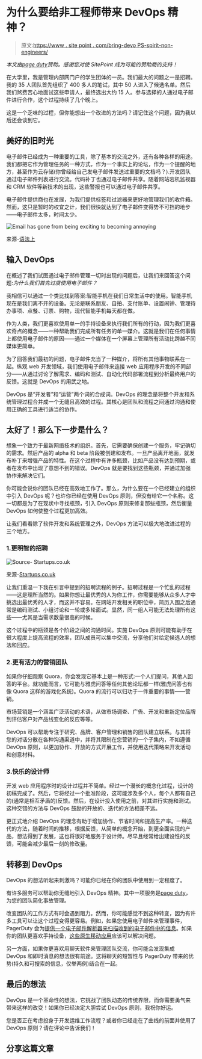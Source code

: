 # 为什么要给非工程师带来 DevOps 精神？

> 原文:[https://www . site point . com/bring-devo PS-spirit-non-engineers/](https://www.sitepoint.com/bring-devops-spirit-non-engineers/)

*本文由[page duty](http://www.pagerduty.com/)赞助。感谢您对使 SitePoint 成为可能的赞助商的支持！*

在大学里，我是管理内部网门户的学生团体的一员。我们最大的问题之一是招聘。我的 35 人团队首先组织了 400 多人的笔试，其中 50 人进入了候选名单。然后我们煞费苦心地面试这些申请人，最终选出大约 15 人。参与选择的人通过电子邮件进行合作，这个过程持续了几个晚上。

这是一个乏味的过程，但你能想出一个改进的方法吗？请记住这个问题，因为我以后还会谈到它。

## 美好的旧时光

电子邮件已经成为一种重要的工具，除了基本的交流之外，还有各种各样的用途。我们都把它作为管理任务的一种方式，作为一个事实上的论坛，作为一个提醒的地方，甚至作为云存储(你曾经给自己发电子邮件发送过重要的文档吗？).开发团队通过电子邮件列表进行交流。代码补丁也通过电子邮件共享。随着网站宕机监视器和 CRM 软件等新技术的出现，这些警报也可以通过电子邮件共享。

电子邮件提供商也在发展，为我们提供标签和过滤器来更好地管理我们的收件箱。然而，这只是暂时的权宜之计，我们很快就达到了电子邮件变得势不可挡的地步——电子邮件太多，时间太少。

![Email has gone from being exciting to becoming annoying](../Images/55c9ca12bf7e58134d81e2bbf4556a7c.png)

来源-[语法上](https://www.facebook.com/grammarly/photos/a.158139670871698.33824.139729956046003/981069928578664/?type=1)

## 输入 DevOps

在概述了我们试图通过电子邮件管理一切时出现的问题后，让我们来回答这个问题:*为什么我们首先过度使用电子邮件？*

我相信可以通过一个类比找到答案:智能手机在我们日常生活中的使用。智能手机现在是我们离不开的设备。无论是联系朋友、自拍、支付账单、设置闹钟、管理待办事项、点餐、订票、购物，现代智能手机每天都在做。

作为人类，我们更喜欢使用单一的手持设备来执行我们所有的行动，因为我们更喜欢奇点的概念——一种帮助我们完成所有任务的单一媒介。这就是我们在任何事情上都使用电子邮件的原因——通过一个媒体在一个屏幕上管理所有活动比跨越不同媒体更简单。

为了回答我们最初的问题，电子邮件充当了一种媒介，将所有其他事物联系在一起。纵观 web 开发领域，我们使用电子邮件来连接 web 应用程序开发的不同部分——从通过讨论了解需求、编码和测试、自动化代码部署流程到分析最终用户的反馈。这就是 DevOps 的用武之地。

DevOps 是“开发者”和“运营”两个词的合成词。DevOps 的理念是将整个开发和系统管理过程合并成一个无缝且高效的过程。其核心是团队和流程之间通过沟通和使用正确的工具进行适当的协作。

## 太好了！那么下一步是什么？

想象一个致力于最新网络技术的组织。首先，它需要确保创建一个服务，牢记确切的需求。然后产品的 alpha 和 beta 阶段被创建和发布。一旦产品离开地面，就发布补丁来增强产品的特性。在这个过程中有许多瓶颈，比如产品没有达到预期，或者在发布中出现了意想不到的错误。DevOps 就是要找到这些瓶颈，并通过加强协作来解决它们。

你可能会说你的团队已经在高效地工作了。那么，为什么要在一个已经建立的组织中引入 DevOps 呢？也许你已经在使用 DevOps 原则，但没有给它一个名称。这一切都是为了在现状中寻找瓶颈，引入 DevOps 原则来修复那些瓶颈，然后衡量 DevOps 如何使整个过程更加高效。

让我们看看除了软件开发和系统管理之外，DevOps 方法可以极大地改进过程的三个地方。

### 1.更明智的招聘

![Source- Startups.co.uk](../Images/93871d31802b22b0d517ea1f05a7b4ff.png)

来源-[Startups.co.uk](http://startups.co.uk/hiring-staff-what-are-the-different-employment-options-for-your-business/)

让我们重温一下我在引言中提到的招聘流程的例子。招聘过程是一个忙乱的过程——这是理所当然的。如果你想让最优秀的人为你工作，你需要能够从众多人才中挑选出最优秀的人才，而这并不容易。在网站开发相关的职位中，简历入围之后通常是编码测试、小组讨论和一轮或多轮面试。显然，同一组人可能无法处理所有这些——尤其是当需求数量很高的时候。

这个过程中的瓶颈是各个阶段之间的沟通时间。实施 DevOps 原则可能有助于在很大程度上提高流程的效率，团队成员可以集中交流，分享他们对给定候选人的想法和回应。

### 2.更有活力的营销团队

如果你仔细观察 Quora，你会发现它基本上是一种形式:一个人们提问，其他人回答的平台。就功能而言，它可能与雅虎问答等任何其他论坛都一样(雅虎问答也有像 Quora 这样的游戏化系统)。Quora 的流行可以归功于一件重要的事情——营销。

市场营销是一个涵盖广泛活动的术语，从做市场调查、广告、开发和重新定位品牌到评估客户对产品线变化的反应等等。

DevOps 可以帮助专注于研究、品牌、客户管理和销售的团队建立联系。与其将您的对话分散在各种沟通渠道中，并将其限制在您营销的一个子集内，不如遵循 DevOps 原则，以更加协作、开放的方式开展工作，并使用迭代策略来开发活动和创意材料。

### 3.快乐的设计师

开发 web 应用程序时的设计过程并不简单。经过一个漫长的概念化过程，设计的初稿完成了。然后，它将经过一个批准阶段，这可能涉及多个人，每个人都有自己的(通常是相互矛盾的)反馈。然后，在设计投入使用之前，对其进行实施和测试。这种交错的方法与 DevOps 鼓励的开放的、迭代的方法相差不远。

更正式地介绍 DevOps 的理念有助于增加协作、节省时间和提高生产率。一种迭代的方法，随着时间的推移，根据反馈，从简单的概念开始，到更全面实现的产品，想法得到了发展，这也将很好地服务于设计师。尽早且经常给出建设性的反馈，可能会减少最后一刻的修改量。

## 转移到 DevOps

DevOps 的想法听起来刺激吗？可能你已经在你的团队中使用到一定程度了。

有许多服务可以帮助你无缝地引入 DevOps 精神。其中一项服务是[page duty](http://www.pagerduty.com/)，为您的团队简化事故管理。

改变团队的工作方式有时会遇到阻力。然而，你可能感觉不到这种转变，因为有许多工具可以让这个过程变得更容易。例如，如果您使用电子邮件来管理事件，PagerDuty 会为[提供一个电子邮件解析器来扫描收到的电子邮件中的信息](https://www.pagerduty.com/blog/email-parsing/)。如果你的团队更喜欢手持设备，[这些原生移动应用](http://www.pagerduty.com/blog/mobile-3-0/)应该可以解决问题。

另一方面，如果你更喜欢用聊天软件来管理团队交流，你可能会发现集成 DevOps 和即时消息的想法很有前途。这将聊天的短暂性与 PagerDuty 带来的优势(持久和可搜索的信息，仅举两例)结合在一起。

## 最后的想法

DevOps 是一个革命性的想法，它挑战了团队动态的传统界限，而你需要勇气来带来这样的改变！如果你已经决定大胆尝试 DevOps 原则，我祝你好运。

您是否正在考虑投身于开发运维工作流程？或者你已经走在了曲线的前面并使用了 DevOps 原则？请在评论中告诉我们！

## 分享这篇文章